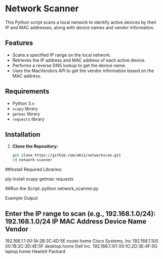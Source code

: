 # Network Scanner

This Python script scans a local network to identify active devices by their IP and MAC addresses, along with device names and vendor information.

## Features

- Scans a specified IP range on the local network.
- Retrieves the IP address and MAC address of each active device.
- Performs a reverse DNS lookup to get the device name.
- Uses the MacVendors API to get the vendor information based on the MAC address.

## Requirements

- Python 3.x
- `scapy` library
- `getmac` library
- `requests` library

## Installation

1. **Clone the Repository:**
   ```sh
   git clone https://github.com/a6s1/networkscan.git
   cd network-scanner


##Install Required Libraries:

pip install scapy getmac requests

##Run the Script:
python network_scanner.py

Example Output

Enter the IP range to scan (e.g., 192.168.1.0/24): 192.168.1.0/24
IP                  MAC Address             Device Name             Vendor
------------------------------------------------------------------------------------------
192.168.1.1         00:1A:2B:3C:4D:5E       router.home              Cisco Systems, Inc
192.168.1.100       00:1B:2C:3D:4E:5F       desktop.home             Dell Inc.
192.168.1.101       00:1C:2D:3E:4F:5G       laptop.home              Hewlett Packard
